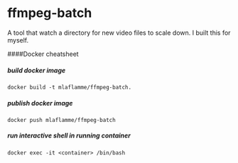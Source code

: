 # ffmpeg-batch
A tool that watch a directory for new video files to scale down. I built this for myself. 

####Docker cheatsheet

##### build docker image
```
docker build -t mlaflamme/ffmpeg-batch.
```

##### publish docker image
```
docker push mlaflamme/ffmpeg-batch
```

##### run interactive shell in running container
```
docker exec -it <container> /bin/bash
```
